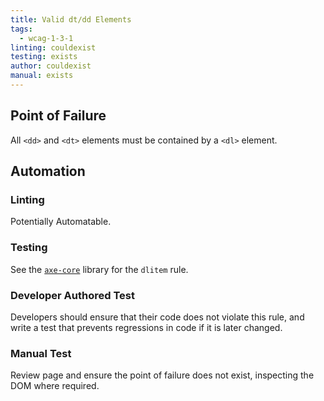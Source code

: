 ```yaml
---
title: Valid dt/dd Elements
tags: 
  - wcag-1-3-1
linting: couldexist
testing: exists
author: couldexist
manual: exists
---
```


## Point of Failure
All `<dd>` and `<dt>` elements must be contained by a `<dl>` element.

## Automation

### Linting
Potentially Automatable.

### Testing
See the [`axe-core`](https://github.com/dequelabs/axe-core) library for the `dlitem` rule.

### Developer Authored Test
Developers should ensure that their code does not violate this rule, and write a test that prevents regressions in code if it is later changed.

### Manual Test
Review page and ensure the point of failure does not exist, inspecting the DOM where required.